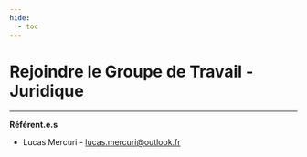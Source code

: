 ```yaml
---
hide:
  - toc
---
```


# Rejoindre le Groupe de Travail - Juridique

---

**Référent.e.s**

* Lucas Mercuri - lucas.mercuri@outlook.fr
